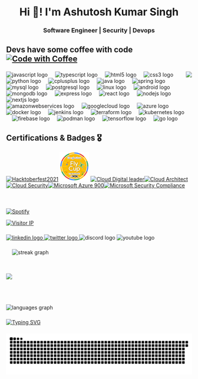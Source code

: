 <h1 align="center">Hi 👋! I'm Ashutosh Kumar Singh</h1>

###
 
<h3 align="center">Software Engineer | Security | Devops</h3>

###
<h2 align="left"> Devs have some coffee with code <a href="#" target="blank"><img src="https://media.tenor.com/drlZ92prkqgAAAAi/coffee-drink.gif" alt="Code with Coffee" height="60" width="60" ></a> </h2>

###

<img align="right" height="150" src="https://media.giphy.com/media/v1.Y2lkPTc5MGI3NjExNHh3eHJwNWMxMHozNTc0ODNvMGEza3ZqODBlbWhmZGx6MXdtYWd0ciZlcD12MV9pbnRlcm5hbF9naWZfYnlfaWQmY3Q9Zw/Rv913hCwYOduhtFpTo/giphy.gif"  />

###

<div align="left">
  <img src="https://cdn.jsdelivr.net/gh/devicons/devicon/icons/javascript/javascript-original.svg" height="30" alt="javascript logo"  />
  <img width="12" />
  <img src="https://cdn.jsdelivr.net/gh/devicons/devicon/icons/typescript/typescript-original.svg" height="30" alt="typescript logo"  />
  <img width="12" />
  <img src="https://cdn.jsdelivr.net/gh/devicons/devicon/icons/html5/html5-original.svg" height="30" alt="html5 logo"  />
  <img width="12" />
  <img src="https://cdn.jsdelivr.net/gh/devicons/devicon/icons/css3/css3-original.svg" height="30" alt="css3 logo"  />
  <img width="12" />
  <img src="https://cdn.jsdelivr.net/gh/devicons/devicon/icons/python/python-original.svg" height="30" alt="python logo"  />
  <img width="12" />
  <img src="https://img.shields.io/badge/C++-00599C?logo=cplusplus&logoColor=white&style=for-the-badge" height="30" alt="cplusplus logo"  />
  <img width="12" />
  <img src="https://cdn.jsdelivr.net/gh/devicons/devicon/icons/java/java-original.svg" height="30" alt="java logo"  />
  <img width="12" />
  <img src="https://cdn.jsdelivr.net/gh/devicons/devicon/icons/spring/spring-original.svg" height="30" alt="spring logo"  />
  <img width="12" />
  <img src="https://skillicons.dev/icons?i=mysql" height="30" alt="mysql logo"  />
  <img width="12" />
  <img src="https://cdn.jsdelivr.net/gh/devicons/devicon/icons/postgresql/postgresql-original.svg" height="30" alt="postgresql logo"  />
  <img width="12" />
  <img src="https://cdn.jsdelivr.net/gh/devicons/devicon/icons/linux/linux-original.svg" height="30" alt="linux logo"  />
  <img width="12" />
  <img src="https://cdn.simpleicons.org/android/3DDC84" height="30" alt="android logo"  />
  <img width="12" />
  <img src="https://cdn.simpleicons.org/mongodb/47A248" height="30" alt="mongodb logo"  />
  <img width="12" />
  <img src="https://skillicons.dev/icons?i=express" height="30" alt="express logo"  />
  <img width="12" />
  <img src="https://cdn.jsdelivr.net/gh/devicons/devicon/icons/react/react-original.svg" height="30" alt="react logo"  />
  <img width="12" />
  <img src="https://cdn.simpleicons.org/nodedotjs/339933" height="30" alt="nodejs logo"  />
  <img width="12" />
  <img src="https://img.shields.io/badge/Next.js-000000?logo=nextdotjs&logoColor=white&style=for-the-badge" height="30" alt="nextjs logo"  />
  
<div align="left">
  <img src="https://skillicons.dev/icons?i=aws" height="40" alt="amazonwebservices logo"  />
  <img width="12" />
  <img src="https://skillicons.dev/icons?i=gcp" height="40" alt="googlecloud logo"  />
  <img width="12" />
  <img src="https://skillicons.dev/icons?i=azure" height="40" alt="azure logo"  />
  <img width="12" />
  <img src="https://skillicons.dev/icons?i=docker" height="40" alt="docker logo"  />
  <img width="12" />
  <img src="https://skillicons.dev/icons?i=jenkins" height="40" alt="jenkins logo"  />
  <img width="12" />
  <img src="https://cdn.jsdelivr.net/gh/devicons/devicon/icons/terraform/terraform-original.svg" height="40" alt="terraform logo"  />
  <img width="12" />
  <img src="https://skillicons.dev/icons?i=kubernetes" height="40" alt="kubernetes logo"  />
  <img width="12" />
  <img src="https://cdn.jsdelivr.net/gh/devicons/devicon/icons/firebase/firebase-plain.svg" height="40" alt="firebase logo"  />
  <img width="12" />
  <img src="https://cdn.jsdelivr.net/gh/devicons/devicon/icons/podman/podman-original.svg" height="40" alt="podman logo"  />
  <img width="12" />
  <img src="https://cdn.jsdelivr.net/gh/devicons/devicon/icons/tensorflow/tensorflow-original.svg" height="40" alt="tensorflow logo"  />
  <img width="12" />
  <img src="https://cdn.jsdelivr.net/gh/devicons/devicon/icons/go/go-original.svg" height="40" alt="go logo"  />
</div>

###
<h2>Certifications & Badges 🎖️</h2>

   <a href="https://dev.to/badge/hacktoberfest-2021" target="blank"><img src="https://res.cloudinary.com/practicaldev/image/fetch/s--1l8Lf2vD--/c_limit,f_auto,fl_progressive,q_80,w_180/https://dev-to-uploads.s3.amazonaws.com/uploads/badge/badge_image/131/hacktoberfest-2021-badge.png" alt="Hacktoberfest2021" height="80" width="80" ></a> <a href="https://www.cloudskillsboost.google/public_profiles/9ee1d409-5342-4b96-bd6a-f7cc69bc82af" target="blank"><img src="https://github.com/Ashutosh0x/icons/blob/main/flycup%20challeneg.png" alt="Google Cloud Flpy Cup Challenge" height="80" width="80" ></a> <a href="https://www.credential.net/393ab745-c88d-4f7b-8115-481f0850c858" target="blank"><img src="https://images.credential.net/badge/tiny/2qo5o5vm_1710822118969_badge.png" alt="Cloud Digital leader" height="80" width="80" ></a><a href="https://www.credential.net/713ca820-7ced-43ef-baf0-4a4264806747" target="blank"><img src="https://images.credential.net/badge/tiny/zzteqp1f_1710821711216_badge.png" alt="Cloud Architect" height="80" width="80" ></a><a href="https://www.credential.net/713ca820-7ced-43ef-baf0-4a4264806747" target="blank"><img src="https://images.credential.net/badge/tiny/zzteqp1f_1710821711216_badge.png" alt="Cloud Security" height="80" width="80" ></a><a href="https://www.credly.com/badges/890def21-59a7-43b7-8e2c-ba30dec236ab" target="blank"><img src="https://images.credly.com/images/be8fcaeb-c769-4858-b567-ffaaa73ce8cf/image.png" alt="Microsoft Azure 900" height="80" width="80" ></a><a href="https://www.credly.com/earner/earned/badge/a465093d-9f50-4a81-a3a8-784ddaf2791e" target="blank"><img src="https://images.credly.com/images/fc1352af-87fa-4947-ba54-398a0e63322e/security-compliance-and-identity-fundamentals-600x600.png" alt=" Microsoft Security Compliance" height="80" width="80" ></a>


</div>

###

<br clear="both">



 [![Spotify](https://spotify-readme-ashutosh.vercel.app/api/spotify)](https://open.spotify.com/user/Ashutosh0x)

  [![Visitor IP](https://ip-address-opal.vercel.app)](https://ip-address-opal.vercel.app)



###


<div align="left">
  <a href="https://www.linkedin.com/in/ashutosh-kumar-singh951/" target="_blank">
    <img src="https://raw.githubusercontent.com/maurodesouza/profile-readme-generator/master/src/assets/icons/social/linkedin/default.svg" width="52" height="40" alt="linkedin logo"  />
  </a>
  <a href="https://twitter.com/0xAshutosh" target="_blank">
    <img src="https://raw.githubusercontent.com/maurodesouza/profile-readme-generator/master/src/assets/icons/social/twitter/default.svg" width="52" height="40" alt="twitter logo"  />
  </a>
  <img src="https://raw.githubusercontent.com/maurodesouza/profile-readme-generator/master/src/assets/icons/social/discord/default.svg" width="52" height="40" alt="discord logo"  />
  <img src="https://raw.githubusercontent.com/maurodesouza/profile-readme-generator/master/src/assets/icons/social/youtube/default.svg" width="52" height="40" alt="youtube logo"  />
</div>

###

###
<div style="display: flex; align-items: center;">
  <a href="#">
    <img src="https://my-stats-43gk.vercel.app/api?username=Ashutosh0x&show_icons=true&theme=radical&hide=contribs,issues&show=discussions_answered&rank_icon=github&include_all_commits=true&card_width=150" height="150" />
  </a>
  <img src="https://streak-stats.demolab.com?user=Ashutosh0x&locale=en&mode=daily&theme=dracula&hide_border=false&border_radius=5&order=3" height="150" alt="streak graph" />
</div>

  <img src="https://github-readme-stats.vercel.app/api/top-langs?username=Ashutosh0x&locale=en&hide_title=false&layout=compact&card_width=320&langs_count=5&theme=github_dark&hide_border=true&order=2" height="150" alt="languages graph"  />
</div>

###
[![Typing SVG](https://readme-typing-svg.demolab.com?font=Fira+Code&weight=900&size=35&pause=1000&color=0AF757&background=E1115900&multiline=true&random=false&width=3000&height=100&lines=%22They+showed+themselves%2C+the+top+1%25+of+the+1%25%2C+the+ones+in+control%2C+the+ones+who+play+God+without+permission.+And+now+I'm+gonna+take+them+down.%22)](https://git.io/typing-svg)

###
<img src="https://github.com/Ashutosh0x/icons/blob/main/snake.svg" alt="Snake animation" />
 
###
